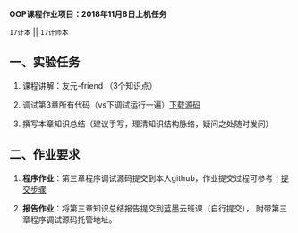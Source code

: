 **OOP课程作业项目：2018年11月8日上机任务**

`17计本`  || `17计师本`


## 一、实验任务

1. 课程讲解：友元-friend （3个知识点）

2. 调试第3章所有代码（vs下调试运行一遍）[下载源码](https://github.com/tsingke/OOP_Codes)

3. 撰写本章知识总结（建议手写，理清知识结构脉络，疑问之处随时发问）


## 二、作业要求

1. **程序作业**：第三章程序调试源码提交到本人github，作业提交过程可参考：[提交步骤](https://github.com/tsingke/Homework_Neumann/blob/master/README.md)


2. **报告作业**：将第三章知识总结报告提交到蓝墨云班课（自行提交）， 附带第三章程序调试源码托管地址。






